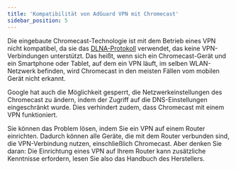 ```yaml
---
title: 'Kompatibilität von AdGuard VPN mit Chromecast'
sidebar_position: 5
---
```


Die eingebaute Chromecast-Technologie ist mit dem Betrieb eines VPN nicht kompatibel, da sie das [DLNA-Protokoll](https://en.wikipedia.org/wiki/Digital_Living_Network_Alliance) verwendet, das keine VPN-Verbindungen unterstützt. Das heißt, wenn sich ein Chromecast-Gerät und ein Smartphone oder Tablet, auf dem ein VPN läuft, im selben WLAN-Netzwerk befinden, wird Chromecast in den meisten Fällen vom mobilen Gerät nicht erkannt.

Google hat auch die Möglichkeit gesperrt, die Netzwerkeinstellungen des Chromecast zu ändern, indem der Zugriff auf die DNS-Einstellungen eingeschränkt wurde. Dies verhindert zudem, dass Chromecast mit einem VPN funktioniert.

Sie können das Problem lösen, indem Sie ein VPN auf einem Router einrichten. Dadurch können alle Geräte, die mit dem Router verbunden sind, die VPN-Verbindung nutzen, einschließlich Chromecast. Aber denken Sie daran: Die Einrichtung eines VPN auf Ihrem Router kann zusätzliche Kenntnisse erfordern, lesen Sie also das Handbuch des Herstellers.